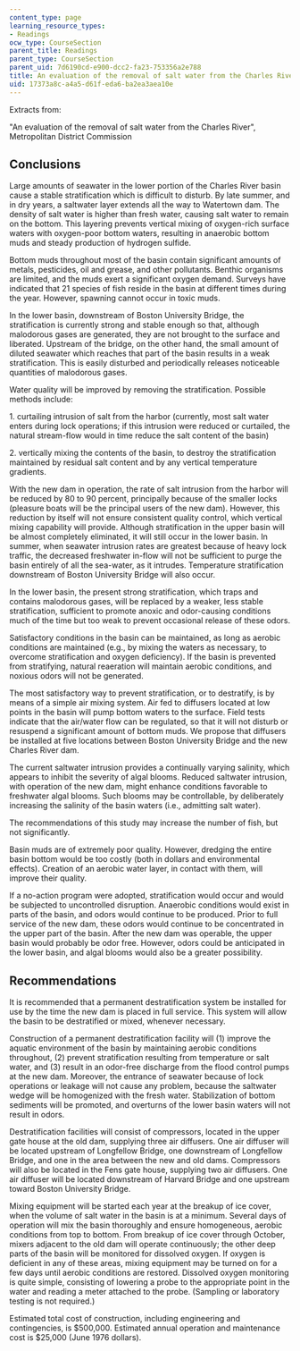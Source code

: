 ```yaml
---
content_type: page
learning_resource_types:
- Readings
ocw_type: CourseSection
parent_title: Readings
parent_type: CourseSection
parent_uid: 7d6190cd-e900-dcc2-fa23-753356a2e788
title: An evaluation of the removal of salt water from the Charles River
uid: 17373a8c-a4a5-d61f-eda6-ba2ea3aea10e
---
```


Extracts from:

"An evaluation of the removal of salt water from the Charles River", Metropolitan District Commission

Conclusions
-----------

Large amounts of seawater in the lower portion of the Charles River basin cause a stable stratification which is difficult to disturb. By late summer, and in dry years, a saltwater layer extends all the way to Watertown dam. The density of salt water is higher than fresh water, causing salt water to remain on the bottom. This layering prevents vertical mixing of oxygen-rich surface waters with oxygen-poor bottom waters, resulting in anaerobic bottom muds and steady production of hydrogen sulfide.

Bottom muds throughout most of the basin contain significant amounts of metals, pesticides, oil and grease, and other pollutants. Benthic organisms are limited, and the muds exert a significant oxygen demand. Surveys have indicated that 21 species of fish reside in the basin at different times during the year. However, spawning cannot occur in toxic muds.

In the lower basin, downstream of Boston University Bridge, the stratification is currently strong and stable enough so that, although malodorous gases are generated, they are not brought to the surface and liberated. Upstream of the bridge, on the other hand, the small amount of diluted seawater which reaches that part of the basin results in a weak stratification. This is easily disturbed and periodically releases noticeable quantities of malodorous gases.

Water quality will be improved by removing the stratification. Possible methods include:

1\. curtailing intrusion of salt from the harbor (currently, most salt water enters during lock operations; if this intrusion were reduced or curtailed, the natural stream-flow would in time reduce the salt content of the basin)

2\. vertically mixing the contents of the basin, to destroy the stratification maintained by residual salt content and by any vertical temperature gradients.

With the new dam in operation, the rate of salt intrusion from the harbor will be reduced by 80 to 90 percent, principally because of the smaller locks (pleasure boats will be the principal users of the new dam). However, this reduction by itself will not ensure consistent quality control, which vertical mixing capability will provide. Although stratification in the upper basin will be almost completely eliminated, it will still occur in the lower basin. In summer, when seawater intrusion rates are greatest because of heavy lock traffic, the decreased freshwater in-flow will not be sufficient to purge the basin entirely of all the sea-water, as it intrudes. Temperature stratification downstream of Boston University Bridge will also occur.

In the lower basin, the present strong stratification, which traps and contains malodorous gases, will be replaced by a weaker, less stable stratification, sufficient to promote anoxic and odor-causing conditions much of the time but too weak to prevent occasional release of these odors.

Satisfactory conditions in the basin can be maintained, as long as aerobic conditions are maintained (e.g., by mixing the waters as necessary, to overcome stratification and oxygen deficiency). If the basin is prevented from stratifying, natural reaeration will maintain aerobic conditions, and noxious odors will not be generated.

The most satisfactory way to prevent stratification, or to destratify, is by means of a simple air mixing system. Air fed to diffusers located at low points in the basin will pump bottom waters to the surface. Field tests indicate that the air/water flow can be regulated, so that it will not disturb or resuspend a significant amount of bottom muds. We propose that diffusers be installed at five locations between Boston University Bridge and the new Charles River dam.

The current saltwater intrusion provides a continually varying salinity, which appears to inhibit the severity of algal blooms. Reduced saltwater intrusion, with operation of the new dam, might enhance conditions favorable to freshwater algal blooms. Such blooms may be controllable, by deliberately increasing the salinity of the basin waters (i.e., admitting salt water).

The recommendations of this study may increase the number of fish, but not significantly.

Basin muds are of extremely poor quality. However, dredging the entire basin bottom would be too costly (both in dollars and environmental effects). Creation of an aerobic water layer, in contact with them, will improve their quality.

If a no-action program were adopted, stratification would occur and would be subjected to uncontrolled disruption. Anaerobic conditions would exist in parts of the basin, and odors would continue to be produced. Prior to full service of the new dam, these odors would continue to be concentrated in the upper part of the basin. After the new dam was operable, the upper basin would probably be odor free. However, odors could be anticipated in the lower basin, and algal blooms would also be a greater possibility.

Recommendations
---------------

It is recommended that a permanent destratification system be installed for use by the time the new dam is placed in full service. This system will allow the basin to be destratified or mixed, whenever necessary.

Construction of a permanent destratification facility will (1) improve the aquatic environment of the basin by maintaining aerobic conditions throughout, (2) prevent stratification resulting from temperature or salt water, and (3) result in an odor-free discharge from the flood control pumps at the new dam. Moreover, the entrance of seawater because of lock operations or leakage will not cause any problem, because the saltwater wedge will be homogenized with the fresh water. Stabilization of bottom sediments will be promoted, and overturns of the lower basin waters will not result in odors.

Destratification facilities will consist of compressors, located in the upper gate house at the old dam, supplying three air diffusers. One air diffuser will be located upstream of Longfellow Bridge, one downstream of Longfellow Bridge, and one in the area between the new and old dams. Compressors will also be located in the Fens gate house, supplying two air diffusers. One air diffuser will be located downstream of Harvard Bridge and one upstream toward Boston University Bridge.

Mixing equipment will be started each year at the breakup of ice cover, when the volume of salt water in the basin is at a minimum. Several days of operation will mix the basin thoroughly and ensure homogeneous, aerobic conditions from top to bottom. From breakup of ice cover through October, mixers adjacent to the old dam will operate continuously; the other deep parts of the basin will be monitored for dissolved oxygen. If oxygen is deficient in any of these areas, mixing equipment may be turned on for a few days until aerobic conditions are restored. Dissolved oxygen monitoring is quite simple, consisting of lowering a probe to the appropriate point in the water and reading a meter attached to the probe. (Sampling or laboratory testing is not required.)

Estimated total cost of construction, including engineering and contingencies, is $500,000. Estimated annual operation and maintenance cost is $25,000 (June 1976 dollars).